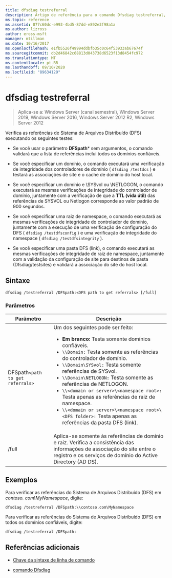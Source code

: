 ```yaml
---
title: dfsdiag testreferral
description: Artigo de referência para o comando Dfsdiag testreferral, que verifica referências a Sistema de Arquivos Distribuído (DFS).
ms.topic: reference
ms.assetid: 877c60dc-e993-4bd5-87dd-e892e3f98a1a
ms.author: lizross
author: eross-msft
manager: mtillman
ms.date: 10/16/2017
ms.openlocfilehash: e1fb5526f49994ddbfb35c0c64f53933ab67674f
ms.sourcegitcommit: db2d46842c68813d043738d6523f13d8454fc972
ms.translationtype: MT
ms.contentlocale: pt-BR
ms.lasthandoff: 09/10/2020
ms.locfileid: "89634129"
---
```

# <a name="dfsdiag-testreferral"></a>dfsdiag testreferral

> Aplica-se a: Windows Server (canal semestral), Windows Server 2019, Windows Server 2016, Windows Server 2012 R2, Windows Server 2012

Verifica as referências de Sistema de Arquivos Distribuído (DFS) executando os seguintes testes:

- Se você usar o parâmetro **DFSpath*** sem argumentos, o comando validará que a lista de referências inclui todos os domínios confiáveis.

- Se você especificar um domínio, o comando executará uma verificação de integridade dos controladores de domínio ( `dfsdiag /testdcs` ) e testará as associações de site e o cache de domínio do host local.

- Se você especificar um domínio e \SYSvol ou \NETLOGON, o comando executará as mesmas verificações de integridade do controlador de domínio, juntamente com a verificação de que a **TTL (vida útil)** das referências de SYSVOL ou Netlogon corresponde ao valor padrão de 900 segundos.

- Se você especificar uma raiz de namespace, o comando executará as mesmas verificações de integridade do controlador de domínio, juntamente com a execução de uma verificação de configuração do DFS ( `dfsdiag /testdfsconfig` ) e uma verificação de integridade do namespace ( `dfsdiag /testdfsintegrity` ).

- Se você especificar uma pasta DFS (link), o comando executará as mesmas verificações de integridade de raiz de namespace, juntamente com a validação da configuração de site para destinos de pasta (Dfsdiag/testsites) e validará a associação do site do host local.

## <a name="syntax"></a>Sintaxe

```
dfsdiag /testreferral /DFSpath:<DFS path to get referrals> [/full]
```

### <a name="parameters"></a>Parâmetros

| Parâmetro | Descrição |
| --------- | ----------- |
| DFSpath`<path to get referrals>` | Um dos seguintes pode ser feito:<ul><li>**Em branco:** Testa somente domínios confiáveis.</li><li>`\\Domain:` Testa somente as referências do controlador de domínio.</li><li>`\\Domain\SYSvol:` Testa somente referências de SYSvol.</li><li>`\\Domain\NETLOGON:` Testa somente as referências de NETLOGON.</li><li>`\\<domain or server>\<namespace root>:` Testa apenas as referências de raiz de namespace.</li><li>`\\<domain or server>\<namespace root>\<DFS folder>:` Testa apenas as referências da pasta DFS (link).</li></ul> |
| /full | Aplica-se somente às referências de domínio e raiz. Verifica a consistência das informações de associação do site entre o registro e os serviços de domínio do Active Directory (AD DS). |

## <a name="examples"></a>Exemplos

Para verificar as referências do Sistema de Arquivos Distribuído (DFS) em *contoso. com\MyNamespace*, digite:

```
dfsdiag /testreferral /DFSpath:\\contoso.com\MyNamespace
```

Para verificar as referências do Sistema de Arquivos Distribuído (DFS) em todos os domínios confiáveis, digite:

```
dfsdiag /testreferral /DFSpath:
```

## <a name="additional-references"></a>Referências adicionais

- [Chave da sintaxe de linha de comando](command-line-syntax-key.md)

- [comando Dfsdiag](dfsdiag.md)
